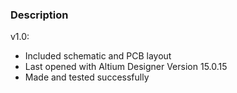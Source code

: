 ### Description

v1.0:
- Included schematic and PCB layout
- Last opened with Altium Designer Version 15.0.15
- Made and tested successfully
